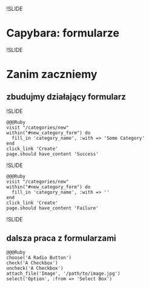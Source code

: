 !SLIDE

# Capybara: formularze


!SLIDE

# Zanim zaczniemy
## zbudujmy działający formularz


!SLIDE

    @@@Ruby
    visit "/categories/new"
    within("#new_category_form") do
      fill_in 'category_name', :with => 'Some Category'
    end
    click_link 'Create'
    page.should have_content 'Success'

!SLIDE

    @@@Ruby
    visit "/categories/new"
    within("#new_category_form") do
      fill_in 'category_name', :with => ''
    end
    click_link 'Create'
    page.should have_content 'Failure'


!SLIDE

## dalsza praca z formularzami

    @@@Ruby
    choose('A Radio Button')
    check('A Checkbox')
    uncheck('A Checkbox')
    attach_file('Image', '/path/to/image.jpg')
    select('Option', :from => 'Select Box')

